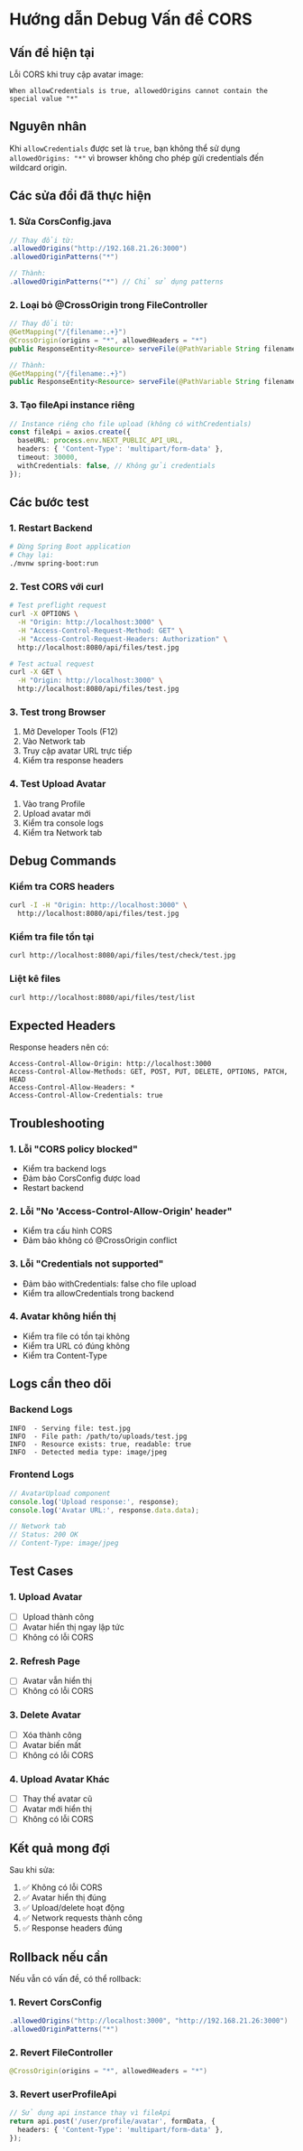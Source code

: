# Hướng dẫn Debug Vấn đề CORS

## Vấn đề hiện tại
Lỗi CORS khi truy cập avatar image:
```
When allowCredentials is true, allowedOrigins cannot contain the special value "*"
```

## Nguyên nhân
Khi `allowCredentials` được set là `true`, bạn không thể sử dụng `allowedOrigins: "*"` vì browser không cho phép gửi credentials đến wildcard origin.

## Các sửa đổi đã thực hiện

### 1. Sửa CorsConfig.java
```java
// Thay đổi từ:
.allowedOrigins("http://192.168.21.26:3000")
.allowedOriginPatterns("*")

// Thành:
.allowedOriginPatterns("*") // Chỉ sử dụng patterns
```

### 2. Loại bỏ @CrossOrigin trong FileController
```java
// Thay đổi từ:
@GetMapping("/{filename:.+}")
@CrossOrigin(origins = "*", allowedHeaders = "*")
public ResponseEntity<Resource> serveFile(@PathVariable String filename)

// Thành:
@GetMapping("/{filename:.+}")
public ResponseEntity<Resource> serveFile(@PathVariable String filename)
```

### 3. Tạo fileApi instance riêng
```typescript
// Instance riêng cho file upload (không có withCredentials)
const fileApi = axios.create({
  baseURL: process.env.NEXT_PUBLIC_API_URL,
  headers: { 'Content-Type': 'multipart/form-data' },
  timeout: 30000,
  withCredentials: false, // Không gửi credentials
});
```

## Các bước test

### 1. Restart Backend
```bash
# Dừng Spring Boot application
# Chạy lại:
./mvnw spring-boot:run
```

### 2. Test CORS với curl
```bash
# Test preflight request
curl -X OPTIONS \
  -H "Origin: http://localhost:3000" \
  -H "Access-Control-Request-Method: GET" \
  -H "Access-Control-Request-Headers: Authorization" \
  http://localhost:8080/api/files/test.jpg

# Test actual request
curl -X GET \
  -H "Origin: http://localhost:3000" \
  http://localhost:8080/api/files/test.jpg
```

### 3. Test trong Browser
1. Mở Developer Tools (F12)
2. Vào Network tab
3. Truy cập avatar URL trực tiếp
4. Kiểm tra response headers

### 4. Test Upload Avatar
1. Vào trang Profile
2. Upload avatar mới
3. Kiểm tra console logs
4. Kiểm tra Network tab

## Debug Commands

### Kiểm tra CORS headers
```bash
curl -I -H "Origin: http://localhost:3000" \
  http://localhost:8080/api/files/test.jpg
```

### Kiểm tra file tồn tại
```bash
curl http://localhost:8080/api/files/test/check/test.jpg
```

### Liệt kê files
```bash
curl http://localhost:8080/api/files/test/list
```

## Expected Headers

Response headers nên có:
```
Access-Control-Allow-Origin: http://localhost:3000
Access-Control-Allow-Methods: GET, POST, PUT, DELETE, OPTIONS, PATCH, HEAD
Access-Control-Allow-Headers: *
Access-Control-Allow-Credentials: true
```

## Troubleshooting

### 1. Lỗi "CORS policy blocked"
- Kiểm tra backend logs
- Đảm bảo CorsConfig được load
- Restart backend

### 2. Lỗi "No 'Access-Control-Allow-Origin' header"
- Kiểm tra cấu hình CORS
- Đảm bảo không có @CrossOrigin conflict

### 3. Lỗi "Credentials not supported"
- Đảm bảo withCredentials: false cho file upload
- Kiểm tra allowCredentials trong backend

### 4. Avatar không hiển thị
- Kiểm tra file có tồn tại không
- Kiểm tra URL có đúng không
- Kiểm tra Content-Type

## Logs cần theo dõi

### Backend Logs
```
INFO  - Serving file: test.jpg
INFO  - File path: /path/to/uploads/test.jpg
INFO  - Resource exists: true, readable: true
INFO  - Detected media type: image/jpeg
```

### Frontend Logs
```javascript
// AvatarUpload component
console.log('Upload response:', response);
console.log('Avatar URL:', response.data.data);

// Network tab
// Status: 200 OK
// Content-Type: image/jpeg
```

## Test Cases

### 1. Upload Avatar
- [ ] Upload thành công
- [ ] Avatar hiển thị ngay lập tức
- [ ] Không có lỗi CORS

### 2. Refresh Page
- [ ] Avatar vẫn hiển thị
- [ ] Không có lỗi CORS

### 3. Delete Avatar
- [ ] Xóa thành công
- [ ] Avatar biến mất
- [ ] Không có lỗi CORS

### 4. Upload Avatar Khác
- [ ] Thay thế avatar cũ
- [ ] Avatar mới hiển thị
- [ ] Không có lỗi CORS

## Kết quả mong đợi

Sau khi sửa:
1. ✅ Không có lỗi CORS
2. ✅ Avatar hiển thị đúng
3. ✅ Upload/delete hoạt động
4. ✅ Network requests thành công
5. ✅ Response headers đúng

## Rollback nếu cần

Nếu vẫn có vấn đề, có thể rollback:

### 1. Revert CorsConfig
```java
.allowedOrigins("http://localhost:3000", "http://192.168.21.26:3000")
.allowedOriginPatterns("*")
```

### 2. Revert FileController
```java
@CrossOrigin(origins = "*", allowedHeaders = "*")
```

### 3. Revert userProfileApi
```typescript
// Sử dụng api instance thay vì fileApi
return api.post('/user/profile/avatar', formData, {
  headers: { 'Content-Type': 'multipart/form-data' },
});
``` 